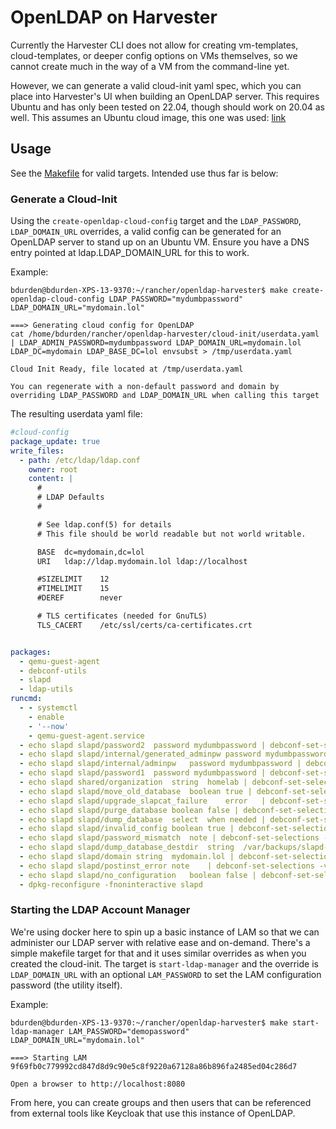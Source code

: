 # OpenLDAP on Harvester
Currently the Harvester CLI does not allow for creating vm-templates, cloud-templates, or deeper config options on VMs themselves, so we cannot create much in the way of a VM from the command-line yet.

However, we can generate a valid cloud-init yaml spec, which you can place into Harvester's UI when building an OpenLDAP server. This requires Ubuntu and has only been tested on 22.04, though should work on 20.04 as well. This assumes an Ubuntu cloud image, this one was used: [link](https://cloud-images.ubuntu.com/releases/22.04/release/ubuntu-22.04-server-cloudimg-amd64.img)

## Usage
See the [Makefile](Makefile) for valid targets. Intended use thus far is below:

### Generate a Cloud-Init
Using the `create-openldap-cloud-config` target and the `LDAP_PASSWORD`, `LDAP_DOMAIN_URL` overrides, a valid config can be generated for an OpenLDAP server to stand up on an Ubuntu VM. Ensure you have a DNS entry pointed at ldap.LDAP_DOMAIN_URL for this to work.

Example:
```console
bdurden@bdurden-XPS-13-9370:~/rancher/openldap-harvester$ make create-openldap-cloud-config LDAP_PASSWORD="mydumbpassword" LDAP_DOMAIN_URL="mydomain.lol"

===> Generating cloud config for OpenLDAP
cat /home/bdurden/rancher/openldap-harvester/cloud-init/userdata.yaml | LDAP_ADMIN_PASSWORD=mydumbpassword LDAP_DOMAIN_URL=mydomain.lol LDAP_DC=mydomain LDAP_BASE_DC=lol envsubst > /tmp/userdata.yaml

Cloud Init Ready, file located at /tmp/userdata.yaml

You can regenerate with a non-default password and domain by overriding LDAP_PASSWORD and LDAP_DOMAIN_URL when calling this target
```

The resulting userdata yaml file:
```yaml
#cloud-config
package_update: true
write_files:
  - path: /etc/ldap/ldap.conf
    owner: root
    content: |
      #
      # LDAP Defaults
      #

      # See ldap.conf(5) for details
      # This file should be world readable but not world writable.

      BASE	dc=mydomain,dc=lol
      URI	ldap://ldap.mydomain.lol ldap://localhost

      #SIZELIMIT	12
      #TIMELIMIT	15
      #DEREF		never

      # TLS certificates (needed for GnuTLS)
      TLS_CACERT	/etc/ssl/certs/ca-certificates.crt


packages:
  - qemu-guest-agent
  - debconf-utils
  - slapd 
  - ldap-utils
runcmd:
  - - systemctl
    - enable
    - '--now'
    - qemu-guest-agent.service
  - echo slapd slapd/password2	password mydumbpassword | debconf-set-selections -v
  - echo slapd slapd/internal/generated_adminpw	password mydumbpassword	| debconf-set-selections -v
  - echo slapd slapd/internal/adminpw	password mydumbpassword | debconf-set-selections -v
  - echo slapd slapd/password1	password mydumbpassword	| debconf-set-selections -v
  - echo slapd shared/organization	string	homelab | debconf-set-selections -v
  - echo slapd slapd/move_old_database	boolean	true | debconf-set-selections -v
  - echo slapd slapd/upgrade_slapcat_failure	error	| debconf-set-selections -v
  - echo slapd slapd/purge_database	boolean	false | debconf-set-selections -v
  - echo slapd slapd/dump_database	select	when needed | debconf-set-selections -v
  - echo slapd slapd/invalid_config	boolean	true | debconf-set-selections -v
  - echo slapd slapd/password_mismatch	note | debconf-set-selections -v
  - echo slapd slapd/dump_database_destdir	string	/var/backups/slapd-VERSION | debconf-set-selections -v
  - echo slapd slapd/domain	string	mydomain.lol | debconf-set-selections -v
  - echo slapd slapd/postinst_error	note	| debconf-set-selections -v
  - echo slapd slapd/no_configuration	boolean	false | debconf-set-selections -v
  - dpkg-reconfigure -fnoninteractive slapd

```

### Starting the LDAP Account Manager
We're using docker here to spin up a basic instance of LAM so that we can administer our LDAP server with relative ease and on-demand. There's a simple makefile target for that and it uses similar overrides as when you created the cloud-init. The target is `start-ldap-manager` and the override is `LDAP_DOMAIN_URL` with an optional `LAM_PASSWORD` to set the LAM configuration password (the utility itself).

Example:
```console
bdurden@bdurden-XPS-13-9370:~/rancher/openldap-harvester$ make start-ldap-manager LAM_PASSWORD="demopassword" LDAP_DOMAIN_URL="mydomain.lol"

===> Starting LAM
9f69fb0c779992cd847d8d9c90e5c8f9220a67128a86b896fa2485ed04c286d7

Open a browser to http://localhost:8080
```

From here, you can create groups and then users that can be referenced from external tools like Keycloak that use this instance of OpenLDAP.